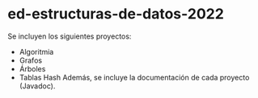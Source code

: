 # ed-estructuras-de-datos-2022
Se incluyen los siguientes proyectos:
- Algoritmia
- Grafos
- Árboles
- Tablas Hash
Además, se incluye la documentación de cada proyecto (Javadoc).
